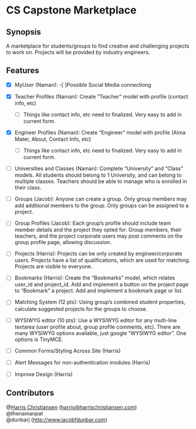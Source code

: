 # CS Capstone Marketplace

## Synopsis

A marketplace for students/groups to find creative and challenging projects to work on. Projects will be provided by industry engineers.  

## Features

- [X] MyUser (Naman):
	-[ ]Possible Social Media connectiong
- [X] Teacher Profiles (Naman): Create “Teacher” model with profile (contact info, etc)
	- [ ] Things like contact info, etc need to finalized. Very easy to add in current form. 
- [X] Engineer Profiles (Naman): Create “Engineer” model with profile (Alma Mater, About, Contact Info, etc)
	- [ ] Things like contact info, etc need to finalized. Very easy to add in current form. 

- [ ] Universities and Classes (Naman): Complete “University” and “Class” models. All students should belong to 1 University, and can belong to multiple classes. Teachers should be able to manage who is enrolled in their class.

- [ ] Groups (Jacob): Anyone can create a group. Only group members may add additional members to the group. Only groups can be assigned to a project.
- [ ] Group Profiles (Jacob): Each group’s profile should include team member details and the project they opted for. Group members, their teachers, and the project corporate users may post comments on the group profile page, allowing discussion.

- [ ] Projects (Harris): Projects can be only created by engineer/corporate users. Projects have a list of qualifications, which are used for matching. Projects are visible to everyone.
- [ ] Bookmarks (Harris): Create the “Bookmarks” model, which relates user_id and project_id. Add and implement a button on the project page to “Bookmark” a project. Add and implement a bookmark page or list.

- [ ] Matching System (12 pts): Using group’s combined student properties, calculate suggested projects for the groups to choose.
- [ ] WYSIWYG editor (10 pts): Use a WYSIWYG editor for any multi-line textarea (user profile about, group profile comments, etc). There are many WYSIWYG options available, just google “WYSIWYG editor”. One options is TinyMCE.
- [ ] Common Forms/Styling Across Site (Harris) 
- [ ] Alert Messages for non-authentication modules (Harris)
- [ ] Improve Design (Harris)

## Contributors

@[Harris Christiansen](http://www.harrischristiansen.com) (harris@harrischristiansen.com)  
@thenamanpat  
@dunbarj (http://www.jacobfdunbar.com)
